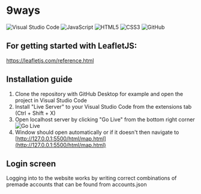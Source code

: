 # 9ways
![Visual Studio Code](https://img.shields.io/badge/Visual%20Studio%20Code-0078d7.svg?style=for-the-badge&logo=visual-studio-code&logoColor=white) ![JavaScript](https://img.shields.io/badge/javascript-%23323330.svg?style=for-the-badge&logo=javascript&logoColor=%23F7DF1E) ![HTML5](https://img.shields.io/badge/html5-%23E34F26.svg?style=for-the-badge&logo=html5&logoColor=white) ![CSS3](https://img.shields.io/badge/css3-%231572B6.svg?style=for-the-badge&logo=css3&logoColor=white) ![GitHub](https://img.shields.io/badge/github-%23121011.svg?style=for-the-badge&logo=github&logoColor=white)

## For getting started with LeafletJS:
https://leafletjs.com/reference.html

## Installation guide
1. Clone the repository with GitHub Desktop for example and open the project in Visual Studio Code
2. Install "Live Server" to your Visual Studio Code from the extensions tab (Ctrl + Shift + X)
3. Open localhost server by clicking "Go Live" from the bottom right corner ![Go Live](https://i.gyazo.com/296ce5dd7e1dc9f81e701776a3f39667.png)
4. Window should open automatically or if it doesn't then navigate to [http://127.0.0.1:5500/html/map.html](http://127.0.0.1:5500/html/map.html)

## Login screen
Logging into to the website works by writing correct combinations of premade accounts that can be found from accounts.json
